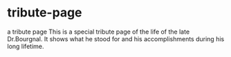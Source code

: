 # tribute-page
a tribute page
This is a special tribute page of the life of the late Dr.Bourgnal. It shows what he stood for and his accomplishments during his long lifetime.
